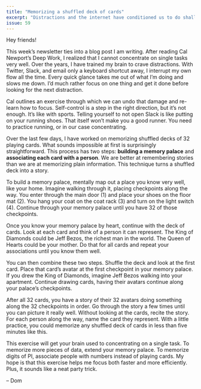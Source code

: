 ```yaml
---
title: "Memorizing a shuffled deck of cards"
excerpt: "Distractions and the internet have conditioned us to do shallow work. To engage in Deep Work, we need to learn how to concentrate again."
issue: 59
---
```

Hey friends!

This week’s newsletter ties into a blog post I am writing. After reading Cal Newport’s Deep Work, I realized that I cannot concentrate on single tasks very well. Over the years, I have trained my brain to crave distractions. With Twitter, Slack, and email only a keyboard shortcut away, I interrupt my own flow all the time. Every quick glance takes me out of what I’m doing and slows me down. I’d much rather focus on one thing and get it done before looking for the next distraction.

Cal outlines an exercise through which we can undo that damage and re-learn how to focus. Self-control is a step in the right direction, but it’s not enough. It’s like with sports. Telling yourself to not open Slack is like putting on your running shoes. That itself won’t make you a good runner. You need to practice running, or in our case concentrating.

Over the last few days, I have worked on memorizing shuffled decks of 32 playing cards. What sounds impossible at first is surprisingly straightforward. This process has two steps: **building a memory palace** and **associating each card with a person**. We are better at remembering stories than we are at memorizing plain information. This technique turns a shuffled deck into a story.

To build a memory palace, mentally map out a place you know very well, like your home. Imagine walking through it, placing checkpoints along the way. You enter through the main door (1) and place your shoes on the floor mat (2). You hang your coat on the coat rack (3) and turn on the light switch (4). Continue through your memory palace until you have 32 of those checkpoints.

Once you know your memory palace by heart, continue with the deck of cards. Look at each card and think of a person it can represent. The King of Diamonds could be Jeff Bezos, the richest man in the world. The Queen of Hearts could be your mother. Do that for all cards and repeat your associations until you know them well.

You can then combine these two steps. Shuffle the deck and look at the first card. Place that card’s avatar at the first checkpoint in your memory palace. If you drew the King of Diamonds, imagine Jeff Bezos walking into your apartment. Continue drawing cards, having their avatars continue along your palace’s checkpoints.

After all 32 cards, you have a story of their 32 avatars doing something along the 32 checkpoints in order. Go through the story a few times until you can picture it really well. Without looking at the cards, recite the story. For each person along the way, name the card they represent. With a little practice, you could memorize any shuffled deck of cards in less than five minutes like this.

This exercise will get your brain used to concentrating on a single task. To memorize more pieces of data, extend your memory palace. To memorize digits of PI, associate people with numbers instead of playing cards. My hope is that this exercise helps me focus both faster and more efficiently. Plus, it sounds like a neat party trick.

– Dom